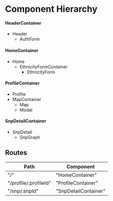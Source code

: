 
# Component Hierarchy


#### HeaderContainer
 - Header 
	 - AuthForm


#### HomeContainer 
- Home 
	- EthnicityFormContainer
		- EthnicityForm

#### ProfileContainer 
- Profile
- MapContainer
	- Map
	- Modal

#### SnpDetailContainer
- SnpDetail
	- SnpGraph


## Routes

|Path   | Component   |
|-------|-------------|
| "/" | "HomeContainer" |
| "/profile/:profileId" | "ProfileContainer" |
| "/snp/:snpId" | "SnpDetailContainer" |